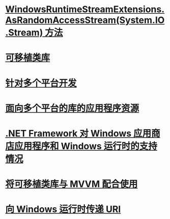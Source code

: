 # [WindowsRuntimeStreamExtensions.AsRandomAccessStream(System.IO.Stream) 方法](windowsruntimestreamextensions-asrandomaccessstream-method.md)
# [可移植类库](cross-platform-development-with-the-portable-class-library.md)
# [针对多个平台开发](index.md)
# [面向多个平台的库的应用程序资源](app-resources-for-libraries-that-target-multiple-platforms.md)
# [.NET Framework 对 Windows 应用商店应用程序和 Windows 运行时的支持情况](support-for-windows-store-apps-and-windows-runtime.md)
# [将可移植类库与 MVVM 配合使用](using-portable-class-library-with-model-view-view-model.md)
# [向 Windows 运行时传递 URI](passing-a-uri-to-the-windows-runtime.md)
